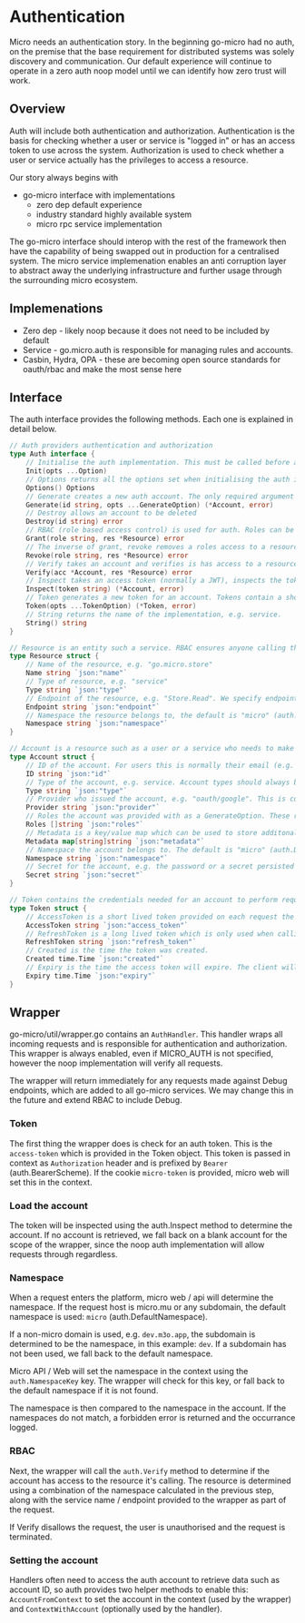 # Authentication

Micro needs an authentication story. In the beginning go-micro had no auth, on the premise that the base requirement 
for distributed systems was solely discovery and communication. Our default experience will continue to operate 
in a zero auth noop model until we can identify how zero trust will work.

## Overview

Auth will include both authentication and authorization. Authentication is the basis for checking whether a user 
or service is "logged in" or has an access token to use across the system. Authorization is used to check 
whether a user or service actually has the privileges to access a resource.

Our story always begins with

- go-micro interface with implementations
  * zero dep default experience
  * industry standard highly available system
  * micro rpc service implementation

The go-micro interface should interop with the rest of the framework then have the capability of being swapped 
out in production for a centralised system. The micro service implemenation enables an anti corruption layer 
to abstract away the underlying infrastructure and further usage through the surrounding micro ecosystem.

## Implemenations

- Zero dep - likely noop because it does not need to be included by default
- Service - go.micro.auth is responsible for managing rules and accounts.
- Casbin, Hydra, OPA - these are becoming open source standards for oauth/rbac and make the most sense here

## Interface

The auth interface provides the following methods. Each one is explained in detail below.
```go
// Auth providers authentication and authorization
type Auth interface {
	// Initialise the auth implementation. This must be called before any other methods are called.
	Init(opts ...Option)
	// Options returns all the options set when initialising the auth implementation, such as credentials etc.
	Options() Options
	// Generate creates a new auth account. The only required argument is ID, however roles, metadata and a secret can all be set using the GenerateOptions. Secret is not always required since it wouldn't make sense for some resources such services to have passwords.
	Generate(id string, opts ...GenerateOption) (*Account, error)
	// Destroy allows an account to be deleted
	Destroy(id string) error
	// RBAC (role based access control) is used for auth. Roles can be provided to an account on Generate as an option. Roles can be granted access to a resource, e.g. grant the role "user.finance" access to any endpoint on the service named "go.micro.service.reporting".
	Grant(role string, res *Resource) error
	// The inverse of grant, revoke removes a roles access to a resource.
	Revoke(role string, res *Resource) error
	// Verify takes an account and verifies is has access to a resource based on the RBAC rules. The implementation will keep a record of the roles granted access to the resource, it will then compare those roles to the roles given to the user and return an error if a match is not found.
	Verify(acc *Account, res *Resource) error
	// Inspect takes an access token (normally a JWT), inspects the token (this can be done client-side if the token is a JWT and the client has access to the public key), and then returns the account which the token was generated for.
	Inspect(token string) (*Account, error)
	// Token generates a new token for an account. Tokens contain a short-lived access token, which can be used to perform calls in the system and a long lived refresh token which can later be exchanged for a new token. Token requires some form of authentication, which is provided as a TokenOption, this can either be the accounts credentials (id, secret) or a refresh token which was provided by a previous call to Token.
	Token(opts ...TokenOption) (*Token, error)
	// String returns the name of the implementation, e.g. service.
	String() string
}

// Resource is an entity such a service. RBAC ensures anyone calling this resource has the necessary roles.
type Resource struct {
	// Name of the resource, e.g. "go.micro.store"
	Name string `json:"name"`
	// Type of resource, e.g. "service"
	Type string `json:"type"`
	// Endpoint of the resource, e.g. "Store.Read". We specify endpoint as this allows us to use RBAC at an endpoint level. '*' can be used as a wilcard to specify any endpoint.
	Endpoint string `json:"endpoint"`
	// Namespace the resource belongs to, the default is "micro" (auth.DefaultNamespace). Namespace allows for multi-tenancy RBAC, since there could be multiple versions of "go.micro.store" running in different namespaces.
	Namespace string `json:"namespace"`
}

// Account is a resource such as a user or a service who needs to make requests and be authenticated by micro.
type Account struct {
	// ID of the account. For users this is normally their email (e.g. 'johndoe@micro.mu') and for services this is normally their name (e.g. 'go.micro.store').
	ID string `json:"id"`
	// Type of the account, e.g. service. Account types should always be lowercase. 
	Type string `json:"type"`
	// Provider who issued the account, e.g. "oauth/google". This is currentlys used as additional information when auditing the account. 
	Provider string `json:"provider"`
	// Roles the account was provided with as a GenerateOption. These rules are used when doing RBAC.
	Roles []string `json:"roles"`
	// Metadata is a key/value map which can be used to store additonal information about the account, such as their name and avatar.
	Metadata map[string]string `json:"metadata"`
	// Namespace the account belongs to. The default is "micro" (auth.DefaultNamespace). This allows for IDs to be scoped to namespace and not need to be globally unique.
	Namespace string `json:"namespace"`
	// Secret for the account, e.g. the password or a secret persisted by the accounts provider.
	Secret string `json:"secret"`
}

// Token contains the credentials needed for an account to perform requests and refresh its identity.
type Token struct {
	// AccessToken is a short lived token provided on each request the account makes. This is either a JWT or a standard token (UUID V4).
	AccessToken string `json:"access_token"`
	// RefreshToken is a long lived token which is only used when calling the Token method to generate a new AccessToken.
	RefreshToken string `json:"refresh_token"`
	// Created is the time the token was created.
	Created time.Time `json:"created"`
	// Expiry is the time the access token will expire. The client will need to call the Token method before this time and replace this token with a new one.
	Expiry time.Time `json:"expiry"`
}
```

## Wrapper

go-micro/util/wrapper.go contains an `AuthHandler`. This handler wraps all incoming requests and is responsible for authentication and authorization. This wrapper is always enabled, even if MICRO_AUTH is not specified, however the noop implementation will verify all requests.

The wrapper will return immediately for any requests made against Debug endpoints, which are added to all go-micro services. We may change this in the future and extend RBAC to include Debug.

### Token

The first thing the wrapper does is check for an auth token. This is the `access-token` which is provided in the Token object. This token is passed in context as `Authorization` header and is prefixed by `Bearer ` (auth.BearerScheme). If the cookie `micro-token` is provided, micro web will set this in the context.

### Load the account

The token will be inspected using the auth.Inspect method to determine the account. If no account is retrieved, we fall back on a blank account for the scope of the wrapper, since the noop auth implementation will allow requests through regardless.

### Namespace

When a request enters the platform, micro web / api will determine the namespace. If the request host is micro.mu or any subdomain, the default namespace is used: `micro` (auth.DefaultNamespace). 

If a non-micro domain is used, e.g. `dev.m3o.app`, the subdomain is determined to be the namespace, in this example: `dev`. If a subdomain has not been used, we fall back to the default namespace.

Micro API / Web will set the namespace in the context using the `auth.NamespaceKey` key. The wrapper will check for this key, or fall back to the default namespace if it is not found.

The namespace is then compared to the namespace in the account. If the namespaces do not match, a forbidden error is returned and the occurrance logged.


### RBAC

Next, the wrapper will call the `auth.Verify` method to determine if the account has access to the resource it's calling. The resource is determined using a combination of the namespace calculated in the previous step, along with the service name / endpoint provided to the wrapper as part of the request.

If Verify disallows the request, the user is unauthorised and the request is terminated. 

### Setting the account

Handlers often need to access the auth account to retrieve data such as account ID, so auth provides two helper methods to enable this: `AccountFromContext` to set the account in the context (used by the wrapper) and `ContextWithAccount` (optionally used by the handler).
